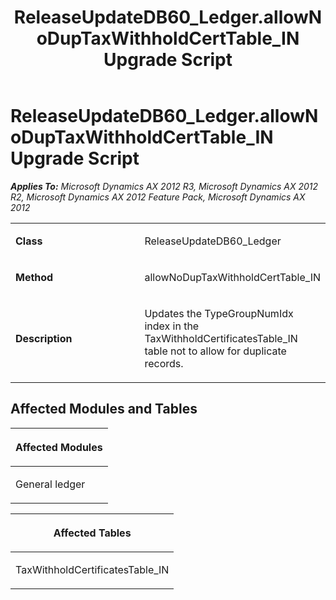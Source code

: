 ﻿---
title: ReleaseUpdateDB60_Ledger.allowNoDupTaxWithholdCertTable_IN Upgrade Script
TOCTitle: ReleaseUpdateDB60_Ledger.allowNoDupTaxWithholdCertTable_IN Upgrade Script
ms:assetid: 7d97582c-e3e5-793f-bbbc-39aa31999516
ms:mtpsurl: https://msdn.microsoft.com/en-us/library/JJ719497(v=AX.60)
ms:contentKeyID: 49709287
ms.date: 05/18/2015
mtps_version: v=AX.60
---

# ReleaseUpdateDB60\_Ledger.allowNoDupTaxWithholdCertTable\_IN Upgrade Script 


_**Applies To:** Microsoft Dynamics AX 2012 R3, Microsoft Dynamics AX 2012 R2, Microsoft Dynamics AX 2012 Feature Pack, Microsoft Dynamics AX 2012_

<table>
<colgroup>
<col style="width: 50%" />
<col style="width: 50%" />
</colgroup>
<tbody>
<tr class="odd">
<td><p><strong>Class</strong></p></td>
<td><p>ReleaseUpdateDB60_Ledger</p></td>
</tr>
<tr class="even">
<td><p><strong>Method</strong></p></td>
<td><p>allowNoDupTaxWithholdCertTable_IN</p></td>
</tr>
<tr class="odd">
<td><p><strong>Description</strong></p></td>
<td><p>Updates the TypeGroupNumIdx index in the TaxWithholdCertificatesTable_IN table not to allow for duplicate records.</p></td>
</tr>
</tbody>
</table>


## Affected Modules and Tables

<table>
<colgroup>
<col style="width: 100%" />
</colgroup>
<thead>
<tr class="header">
<th><p>Affected Modules</p></th>
</tr>
</thead>
<tbody>
<tr class="odd">
<td><p>General ledger</p></td>
</tr>
</tbody>
</table>


<table>
<colgroup>
<col style="width: 100%" />
</colgroup>
<thead>
<tr class="header">
<th><p>Affected Tables</p></th>
</tr>
</thead>
<tbody>
<tr class="odd">
<td><p>TaxWithholdCertificatesTable_IN</p></td>
</tr>
</tbody>
</table>

  



